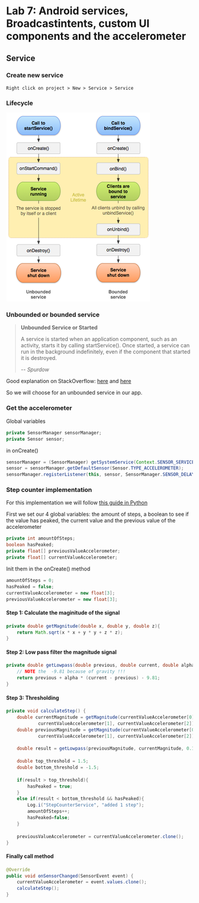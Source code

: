 # Lab 7: Android services, Broadcastintents, custom UI components and the accelerometer

## Service

### Create new service

```
Right click on project > New > Service > Service
```

### Lifecycle

![Service lifecycle][img1]

### Unbounded or bounded service

> <b>Unbounded Service or Started</b>
>
>A service is started when an application component, such as an activity, starts it by calling startService(). Once started, a service can run in the background indefinitely, even if the component that started it is destroyed.
>
> -- <cite>Spurdow</cite>

Good explanation on StackOverflow: [here][1] and [here][2]

So we will choose for an unbounded service in our app. 

### Get the accelerometer

Global variables

```java
private SensorManager sensorManager;
private Sensor sensor;
```

in onCreate()

```java
sensorManager = (SensorManager) getSystemService(Context.SENSOR_SERVICE);
sensor = sensorManager.getDefaultSensor(Sensor.TYPE_ACCELEROMETER);
sensorManager.registerListener(this, sensor, SensorManager.SENSOR_DELAY_NORMAL);
```

### Step counter implementation

For this implementation we will follow [this guide in Python][3]

First we set our 4 global variables: the amount of steps, a boolean to see if the value has peaked, the current value and the previous value of the accelerometer

```java
private int amountOfSteps;
boolean hasPeaked;
private float[] previousValueAccelerometer;
private float[] currentValueAccelerometer;
```

Init them in the onCreate() method

```java
amountOfSteps = 0;
hasPeaked = false;
currentValueAccelerometer = new float[3];
previousValueAccelerometer = new float[3];
```

#### Step 1: Calculate the maginitude of the signal

```java
private double getMagnitude(double x, double y, double z){
    return Math.sqrt(x * x + y * y + z * z);
}
```

#### Step 2: Low pass filter the magnitude signal

```java
private double getLowpass(double previous, double current, double alpha) {
    // NOTE the  -9.81 because of gravity !!!
    return previous + alpha * (current - previous) - 9.81;
}
```

#### Step 3: Thresholding

```java
private void calculateStep() {
    double currentMagnitude = getMagnitude(currentValueAccelerometer[0],
            currentValueAccelerometer[1], currentValueAccelerometer[2]);
    double previousMagnitude = getMagnitude(currentValueAccelerometer[0],
            currentValueAccelerometer[1], currentValueAccelerometer[2]);

    double result = getLowpass(previousMagnitude, currentMagnitude, 0.1);

    double top_threshold = 1.5;
    double bottom_threshold = -1.5;

    if(result > top_threshold){
        hasPeaked = true;
    }
    else if(result < bottom_threshold && hasPeaked){
        Log.i("StepCounterService", "added 1 step");
        amountOfSteps++;
        hasPeaked=false;
    }

    previousValueAccelerometer = currentValueAccelerometer.clone();
}
```

#### Finally call method

```java
@Override
public void onSensorChanged(SensorEvent event) {
    currentValueAccelerometer = event.values.clone();
    calculateStep();
}
```




[1]: https://stackoverflow.com/questions/25240299/can-anybody-explain-what-is-difference-between-unbound-and-bound-service-in-andr
[2]: https://stackoverflow.com/questions/9272217/service-or-bound-service
[3]: http://nbviewer.ipython.org/url/users.ugent.be/~sleroux/asd3.ipynb
[img1]: https://raw.githubusercontent.com/EMerckx/design-and-development-of-mobile-applications/master/lab07/res/service_lifecycle.png